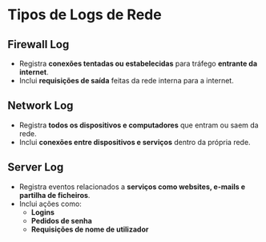 # Tipos de Logs de Rede

## Firewall Log
- Registra **conexões tentadas ou estabelecidas** para tráfego **entrante da internet**.
- Inclui **requisições de saída** feitas da rede interna para a internet.

## Network Log
- Registra **todos os dispositivos e computadores** que entram ou saem da rede.
- Inclui **conexões entre dispositivos e serviços** dentro da própria rede.

## Server Log
- Registra eventos relacionados a **serviços como websites, e-mails e partilha de ficheiros**.
- Inclui ações como:
  - **Logins**
  - **Pedidos de senha**
  - **Requisições de nome de utilizador**
